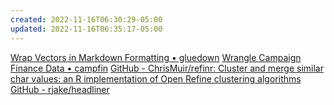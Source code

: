 ```yaml
---
created: 2022-11-16T06:30:29-05:00
updated: 2022-11-16T06:35:17-05:00
---
```

[Wrap Vectors in Markdown Formatting • gluedown](https://kiernann.com/gluedown/)
[Wrangle Campaign Finance Data • campfin](https://irworkshop.github.io/campfin/)
[GitHub - ChrisMuir/refinr: Cluster and merge similar char values: an R implementation of Open Refine clustering algorithms](https://github.com/ChrisMuir/refinr)
[GitHub - rjake/headliner](https://github.com/rjake/headliner)